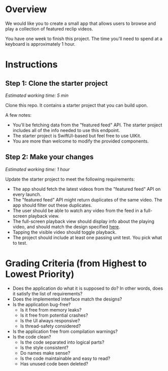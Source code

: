 # Overview

We would like you to create a small app that allows users to browse and play a collection of featured reclip videos.

You have one week to finish this project. The time you'll need to spend at a keyboard is approximately 1 hour.

# Instructions

## Step 1: Clone the starter project

_Estimated working time: 5 min_

Clone this repo. It contains a starter project that you can build upon.

A few notes:
- You'll be fetching data from the "featured feed" API. The starter project includes all of the info needed to use this endpoint.
- The starter project is SwiftUI-based but feel free to use UIKit.
- You are more than welcome to modify the provided components.

## Step 2: Make your changes

_Estimated working time: 1 hour_

Update the starter project to meet the following requirements:
- The app should fetch the latest videos from the "featured feed" API on every launch.
- The "featured feed" API might return duplicates of the same video. The app should filter out these duplicates.
- The user should be able to watch any video from the feed in a full-screen playback view. 
- The full-screen playback view should display info about the playing video, and should match the design specified [here](https://www.figma.com/file/qa80b092KKh1C5Zk7m3jaw/Interview-Project?node-id=2%3A20).
- Tapping the visible video should toggle playback.
- The project should include at least one passing unit test. You pick what to test.

# Grading Criteria (from Highest to Lowest Priority)

- Does the application do what it is supposed to do? In other words, does it satisfy the list of requirements?
- Does the implemented interface match the designs?
- Is the application bug-free?
  - Is it free from memory leaks?
  - Is it free from potential crashes?
  - Is the UI always responsive?
  - Is thread-safety considered?
- Is the application free from compilation warnings?
- Is the code clean?
  - Is the code separated into logical parts?
  - Is the style consistent?
  - Do names make sense?
  - Is the code maintainable and easy to read?
  - Has unused code been deleted?
